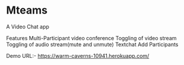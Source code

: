 # Mteams
A Video Chat app


Features 
Multi-Participant video conference
Toggling of video stream
Toggling of audio stream(mute and unmute)
Textchat
Add Participants

Demo URL:-
https://warm-caverns-10941.herokuapp.com/
